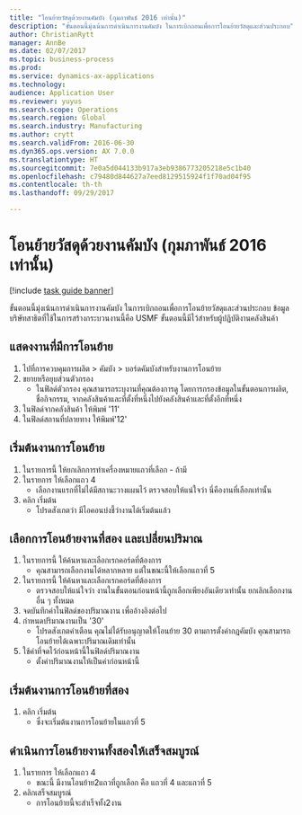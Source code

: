 ```yaml
--- 
title: "โอนย้ายวัสดุด้วยงานคัมบัง (กุมภาพันธ์ 2016 เท่านั้น)"
description: "ขั้นตอนนี้มุ่งเน้นการดำเนินการงานคัมบัง ในการเบิกถอนเพื่อการโอนย้ายวัสดุและส่วนประกอบ"
author: ChristianRytt
manager: AnnBe
ms.date: 02/07/2017
ms.topic: business-process
ms.prod: 
ms.service: dynamics-ax-applications
ms.technology: 
audience: Application User
ms.reviewer: yuyus
ms.search.scope: Operations
ms.search.region: Global
ms.search.industry: Manufacturing
ms.author: crytt
ms.search.validFrom: 2016-06-30
ms.dyn365.ops.version: AX 7.0.0
ms.translationtype: HT
ms.sourcegitcommit: 7e0a5d044133b917a3eb9386773205218e5c1b40
ms.openlocfilehash: c79480d844627a7eed8129515924f1f70ad04f95
ms.contentlocale: th-th
ms.lasthandoff: 09/29/2017

---
```

# <a name="transfer-materials-with-kanban-jobs-february-2016-only"></a>โอนย้ายวัสดุด้วยงานคัมบัง (กุมภาพันธ์ 2016 เท่านั้น)

[!include [task guide banner](../../includes/task-guide-banner.md)]

ขั้นตอนนี้มุ่งเน้นการดำเนินการงานคัมบัง ในการเบิกถอนเพื่อการโอนย้ายวัสดุและส่วนประกอบ ข้อมูลบริษัทสาธิตที่ใช้ในการสร้างกระบวนงานนี้คือ USMF ขั้นตอนนี้มีไว้สำหรับผู้ปฏิบัติงานคลังสินค้า


## <a name="display-transfer-jobs"></a>แสดงงานที่มีการโอนย้าย
1. ไปที่การควบคุมการผลิต > คัมบัง > บอร์ดคัมบังสำหรับงานการโอนย้าย
2. ขยายหรือยุบส่วนตัวกรอง
    * ในฟิลด์ตัวกรอง คุณสามารถระบุงานที่คุณต้องการดู โดยการกรองข้อมูลในขั้นตอนการผลิต, ชื่อกิจกรรม, จากคลังสินค้าและที่ตั้งที่หนึ่งไปยังคลังสินค้าและที่ตั้งอีกที่หนึ่ง  
3. ในฟิลด์จากคลังสินค้า ให้พิมพ์ '11'
4. ในฟิลด์สถานที่ปลายทาง ให้พิมพ์'12'

## <a name="start-a-transfer-job"></a>เริ่มต้นงานการโอนย้าย
1. ในรายการนี้ ให้ยกเลิกการทำเครื่องหมายแถวที่เลือก - ถ้ามี
2. ในรายการ ให้เลือกแถว 4
    * เลือกงานแรกที่ไม่ได้มีสถานะวางแผนไว้ ตรวจสอบให้แน่ใจว่า นี่คืองานที่เลือกเท่านั้น  
3. คลิก เริ่มต้น
    * โปรดสังเกตว่า มีไอคอนบ่งชี้ว่างานได้เริ่มต้นแล้ว  

## <a name="select-a-second-transfer-job-and-change-quantity"></a>เลือกการโอนย้ายงานที่สอง และเปลี่ยนปริมาณ
1. ในรายการนี้ ให้ค้นหาและเลือกเรกคอร์ดที่ต้องการ
    * คุณสามารถเลือกงานได้หลากหลาย แต่ในขณะนี้ให้เลือกแถวที่ 5  
2. ในรายการนี้ ให้ค้นหาและเลือกเรกคอร์ดที่ต้องการ
    * ตรวจสอบให้แน่ใจว่า งานในขั้นตอนก่อนหน้านี้ถูกเลือกเพียงอันเดียวเท่านั้น ยกเลิกเลือกงานอื่น ๆ ทั้งหมด  
3. จดบันทึกค่าในฟิลด์ของปริมาณงาน เพื่ออ้างอิงต่อไป
4. กำหนดปริมาณงานเป็น '30'
    * โปรดสังเกตคำเตือน  คุณไม่ได้รับอนุญาตให้โอนย้าย 30 ตามการตั้งค่ากฎคัมบัง คุณสามารถโอนย้ายได้เฉพาะปริมาณเดิมเท่านั้น  
5. ใช้ค่าที่จดไว้ก่อนหน้านี้ในฟิลด์ปริมาณงาน 
    * ตั้งค่าปริมาณงานให้เป็นค่าก่อนหน้านี้  

## <a name="start-the-second-transfer-job"></a>เริ่มต้นงานการโอนย้ายที่สอง
1. คลิก เริ่มต้น
    * ซึ่งจะเริ่มต้นงานการโอนย้ายในแถวที่ 5  

## <a name="complete-both-transfer-jobs"></a>ดำเนินการโอนย้ายงานทั้งสองให้เสร็จสมบูรณ์
1. ในรายการ ให้เลือกแถว 4
    * ขณะนี้ มีงานโอนย้าย2แถวที่ถูกเลือก คือ แถวที่ 4 และแถวที่ 5  
2. คลิกเสร็จสมบูรณ์
    * การโอนย้ายนี้จะสำเร็จทั้ง2งาน  


